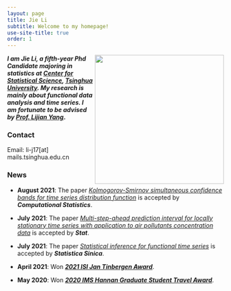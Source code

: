 ```yaml
---
layout: page
title: Jie Li
subtitle: Welcome to my homepage!
use-site-title: true
order: 1
---
```



<img align="right" src="assets/img/Photo_JieLi_new.JPG" alt="" width="300">
 

**_I am Jie Li, a fifth-year Phd Candidate majoring in statistics at [Center for Statistical Science](http://www.stat.tsinghua.edu.cn), [Tsinghua University](https://www.tsinghua.edu.cn). My research is mainly about functional data analysis and time series. I am fortunate to be advised by [Prof. Lijian Yang](http://www.stat.tsinghua.edu.cn/en/teambuilder/faculty/lijian-yang)_.**


### Contact
Email: li-j17[at] mails.tsinghua.edu.cn

### News

* **August 2021**: The paper [_Kolmogorov-Smirnov simultaneous confidence bands for time series distribution function_](https://link.springer.com/article/10.1007/s00180-021-01149-5) is accepted by **_Computational Statistics_**.


* **July 2021**: The paper [_Multi-step-ahead prediction interval for locally stationary 
time series with application to air pollutants concentration data_](https://onlinelibrary.wiley.com/doi/abs/10.1002/sta4.411) is accepted by **_Stat_**.

 

* **July 2021**: The paper [_Statistical inference for functional time series_](http://www3.stat.sinica.edu.tw/ss_newpaper/SS-2021-0107_na.pdf) is accepted by **_Statistica Sinica_**.

* **April 2021**: Won [**_2021 ISI Jan Tinbergen Award_**](https://www.isi-web.org/events/isi-awards/tinbergen-award).

* **May 2020**: Won [**_2020 IMS  Hannan Graduate Student Travel Award_**](http://www.stat.tsinghua.edu.cn/en/2020/09/15/phd-student-of-our-center-won-the-hannan-graduate-student-travel-award-of-the-institute-of-mathematical-statistics-this-year/).




  
    
      
      







